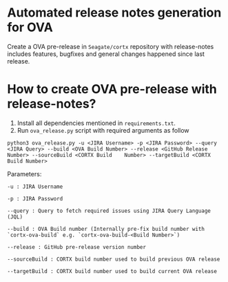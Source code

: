 # Automated release notes generation for OVA
Create a OVA pre-release in `Seagate/cortx` repository with release-notes includes features, bugfixes and general changes happened since last release.

# How to create OVA pre-release with release-notes?
1. Install all dependencies mentioned in `requirements.txt`.
2. Run `ova_release.py` script with required arguments as follow
  
```
python3 ova_release.py -u <JIRA Username> -p <JIRA Password> --query <JIRA Query> --build <OVA Build Number> --release <GitHub Release Number> --sourceBuild <CORTX Build    Number> --targetBuild <CORTX Build Number>
```
  
  
  Parameters:
    
    -u : JIRA Username
    
    -p : JIRA Password
    
    --query : Query to fetch required issues using JIRA Query Language (JQL)
    
    --build : OVA Build number (Internally pre-fix build number with `cortx-ova-build` e.g. `cortx-ova-build-<Build Number>`)
    
    --release : GitHub pre-release version number
    
    --sourceBuild : CORTX build number used to build previous OVA release
    
    --targetBuild : CORTX build number used to build current OVA release
